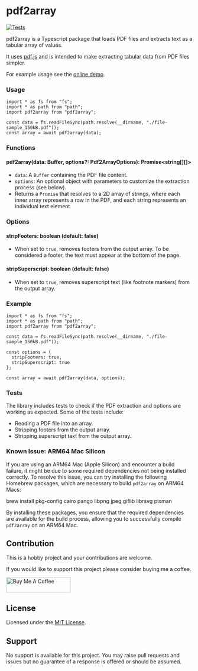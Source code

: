 # pdf2array

[![Tests](https://github.com/tonyroberts/pdf2array/actions/workflows/tests.yml/badge.svg?branch=main)](https://github.com/tonyroberts/pdf2array/actions/workflows/tests.yml)

pdf2array is a Typescript package that loads PDF files and extracts text as a tabular array of values.

It uses [pdf.js](https://github.com/mozilla/pdf.js/) and is intended to make extracting tabular data from PDF files simpler.

For example usage see the [online demo](https://tonyroberts.github.io/pdf2array/).

### Usage
```
import * as fs from "fs";
import * as path from "path";
import pdf2array from "pdf2array";

const data = fs.readFileSync(path.resolve(__dirname, "./file-sample_150kB.pdf"));
const array = await pdf2array(data);
```

### Functions

#### pdf2array(data: Buffer, options?: Pdf2ArrayOptions): Promise<string[][]>

- `data`: A `Buffer` containing the PDF file content.
- `options`: An optional object with parameters to customize the extraction process (see below).
- Returns a `Promise` that resolves to a 2D array of strings, where each inner array represents a row in the PDF, and each string represents an individual text element.

### Options

#### stripFooters: boolean (default: false)

- When set to `true`, removes footers from the output array. To be considered a footer, the text must appear at the bottom of the page.

#### stripSuperscript: boolean (default: false)

- When set to `true`, removes superscript text (like footnote markers) from the output array.

### Example
```
import * as fs from "fs";
import * as path from "path";
import pdf2array from "pdf2array";

const data = fs.readFileSync(path.resolve(__dirname, "./file-sample_150kB.pdf"));

const options = {
  stripFooters: true,
  stripSuperscript: true
};

const array = await pdf2array(data, options);
```

### Tests

The library includes tests to check if the PDF extraction and options are working as expected. Some of the tests include:

- Reading a PDF file into an array.
- Stripping footers from the output array.
- Stripping superscript text from the output array.

### Known Issue: ARM64 Mac Silicon

If you are using an ARM64 Mac (Apple Silicon) and encounter a build failure, it might be due to some required dependencies not being installed correctly. To resolve this issue, you can try installing the following Homebrew packages, which are necessary to build `pdf2array` on ARM64 Macs:

brew install pkg-config cairo pango libpng jpeg giflib librsvg pixman

By installing these packages, you ensure that the required dependencies are available for the build process, allowing you to successfully compile `pdf2array` on an ARM64 Mac.


## Contribution

This is a hobby project and your contributions are welcome.

If you would like to support this project please consider buying me a coffee.

<a href="https://www.buymeacoffee.com/tonyroberts" target="_blank"><img src="https://cdn.buymeacoffee.com/buttons/default-orange.png" alt="Buy Me A Coffee" height="41" width="174"></a>

## License

Licensed under the [MIT License](https://raw.githubusercontent.com/tonyroberts/pdf2array/main/LICENSE).

## Support

No support is available for this project. You may raise pull requests and issues but no guarantee of a response is offered or should be assumed.
